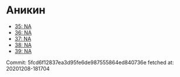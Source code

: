 # Аникин
- [35: NA](35.md)
- [36: NA](36.md)
- [37: NA](37.md)
- [38: NA](38.md)
- [39: NA](39.md)

Commit: 5fcd6f12837ea3d95fe6de987555864ed840736e
 fetched at: 20201208-181704
